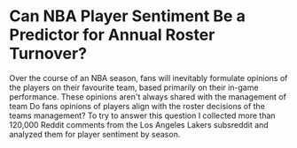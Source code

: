# Can NBA Player Sentiment Be a Predictor for Annual Roster Turnover?

Over the course of an NBA season, fans will inevitably formulate opinions of the players on their favourite team, based primarily on their in-game performance. These opinions aren't always shared with the management of team 
Do fans opinions of players align with the roster decisions of the teams management? To try to answer this question I collected more than 120,000 Reddit comments from the Los Angeles Lakers subsreddit and analyzed them for player sentiment by season. 
